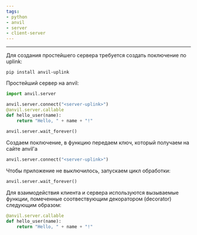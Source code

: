 ```yaml
---
tags:
- python
- anvil
- server
- client-server
---
```

---
Для создания простейшего сервера требуется создать поключение по uplink:
```console
pip install anvil-uplink
```

Простейший сервер на anvil:
```python
import anvil.server

anvil.server.connect("<server-uplink>")
@anvil.server.callable
def hello_user(name):
	return "Hello, " + name + "!"
	  
anvil.server.wait_forever()
```

Создаем поключение, в функцию передаем ключ, который получаем на сайте anvil'а
```python
anvil.server.connect("<server-uplink>")
```

Чтобы приложение не выключилось, запускаем цикл обработки:
```python
anvil.server.wait_forever()
```

Для взаимодействия клиента и сервера используются вызываемые функции, помеченные соотвествующим декоратором (decorator) следующим образом:
```python
@anvil.server.callable
def hello_user(name):
	return "Hello, " + name + "!"
```